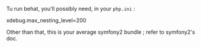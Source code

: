Tu run behat, you'll possibly need, in your `php.ini` :

xdebug.max_nesting_level=200


Other than that, this is your average symfony2 bundle ; refer to symfony2's doc.